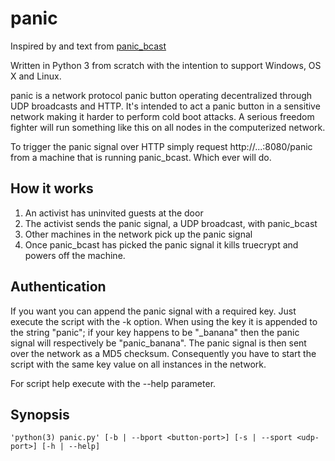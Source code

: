 # panic

Inspired by and text from [panic_bcast](https://github.com/qnrq/panic_bcast)

Written in Python 3 from scratch with the intention to support Windows, OS X and Linux.

panic is a network protocol panic button operating decentralized through UDP broadcasts and HTTP. It's intended to act a panic button in a sensitive network making it harder to perform cold boot attacks. A serious freedom fighter will run something like this on all nodes in the computerized network.

To trigger the panic signal over HTTP simply request http://...:8080/panic from a machine that is running panic_bcast. Which ever will do.

## How it works

1. An activist has uninvited guests at the door
2. The activist sends the panic signal, a UDP broadcast, with panic_bcast
3. Other machines in the network pick up the panic signal
4. Once panic_bcast has picked the panic signal it kills truecrypt and powers off the machine.

## Authentication

If you want you can append the panic signal with a required key. Just execute the script with the -k option. When using the key it is appended to the string "panic"; if your key happens to be "_banana" then the panic signal will respectively be "panic_banana". The panic signal is then sent over the network as a MD5 checksum. Consequently you have to start the script with the same key value on all instances in the network.

For script help execute with the --help parameter.

## Synopsis

```
'python(3) panic.py' [-b | --bport <button-port>] [-s | --sport <udp-port>] [-h | --help]
```
